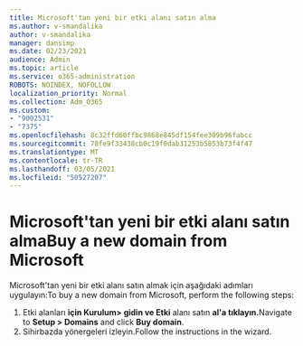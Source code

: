```yaml
---
title: Microsoft'tan yeni bir etki alanı satın alma
ms.author: v-smandalika
author: v-smandalika
manager: dansimp
ms.date: 02/23/2021
audience: Admin
ms.topic: article
ms.service: o365-administration
ROBOTS: NOINDEX, NOFOLLOW
localization_priority: Normal
ms.collection: Adm_O365
ms.custom:
- "9002531"
- "7375"
ms.openlocfilehash: 8c32ffd60ffbc9868e845df154fee309b96fabcc
ms.sourcegitcommit: 78fe9f33438cb0c19f0dab31253b5853b73f4f47
ms.translationtype: MT
ms.contentlocale: tr-TR
ms.lasthandoff: 03/05/2021
ms.locfileid: "50527207"
---
```

# <a name="buy-a-new-domain-from-microsoft"></a><span data-ttu-id="5b893-102">Microsoft'tan yeni bir etki alanı satın alma</span><span class="sxs-lookup"><span data-stu-id="5b893-102">Buy a new domain from Microsoft</span></span>

<span data-ttu-id="5b893-103">Microsoft'tan yeni bir etki alanı satın almak için aşağıdaki adımları uygulayın:</span><span class="sxs-lookup"><span data-stu-id="5b893-103">To buy a new domain from Microsoft, perform the following steps:</span></span>

1. <span data-ttu-id="5b893-104">Etki alanları **için Kurulum> gidin ve Etki** alanı satın **al'a tıklayın.**</span><span class="sxs-lookup"><span data-stu-id="5b893-104">Navigate to **Setup > Domains** and click **Buy domain**.</span></span> 
2. <span data-ttu-id="5b893-105">Sihirbazda yönergeleri izleyin.</span><span class="sxs-lookup"><span data-stu-id="5b893-105">Follow the instructions in the wizard.</span></span>